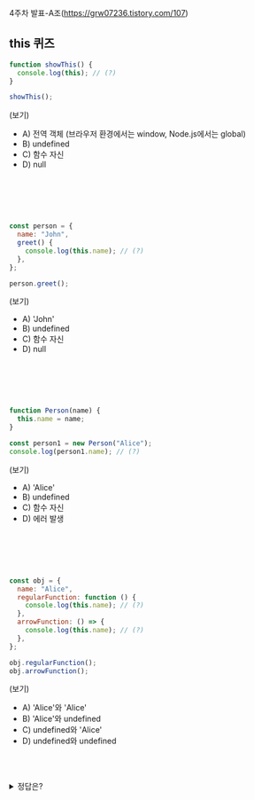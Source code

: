 4주차 발표-A조(https://grw07236.tistory.com/107)

## this 퀴즈

```javascript
function showThis() {
  console.log(this); // (?)
}

showThis();
```

(보기)

- A) 전역 객체 (브라우저 환경에서는 window, Node.js에서는 global)
- B) undefined
- C) 함수 자신
- D) null

<br></br>
<br></br>

```javascript
const person = {
  name: "John",
  greet() {
    console.log(this.name); // (?)
  },
};

person.greet();
```

(보기)

- A) 'John'
- B) undefined
- C) 함수 자신
- D) null

<br></br>
<br></br>

```javascript
function Person(name) {
  this.name = name;
}

const person1 = new Person("Alice");
console.log(person1.name); // (?)
```

(보기)

- A) 'Alice'
- B) undefined
- C) 함수 자신
- D) 에러 발생

<br></br>
<br></br>

```javascript
const obj = {
  name: "Alice",
  regularFunction: function () {
    console.log(this.name); // (?)
  },
  arrowFunction: () => {
    console.log(this.name); // (?)
  },
};

obj.regularFunction();
obj.arrowFunction();
```

(보기)

- A) 'Alice'와 'Alice'
- B) 'Alice'와 undefined
- C) undefined와 'Alice'
- D) undefined와 undefined

<br></br>

<details>
	<summary>정답은?</summary>
  	<div markdown="1">
    <ul>
    <li>퀴즈 1: A) 전역 객체</li>
     <li>퀴즈 2: A) 'John'</li>
      <li>퀴즈 3: A) 'Alice'</li>
       <li>퀴즈 4: B) 'Alice'와 undefined</li>
    </ul>
  	</div>
</details>
